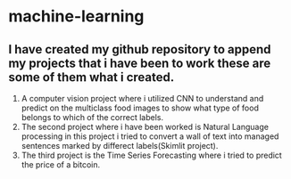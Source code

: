 # machine-learning
## I have created my github repository to append my projects that i have been to work these are some of them what i created.
1. A computer vision project where i utilized CNN to understand and predict on the multiclass food images to show what type of      food belongs to which of the correct labels.
2. The second project where i have been worked is Natural Language processing in this project i tried to convert a wall of text    into managed sentences marked by differect labels(Skimlit project).
3. The third project is the Time Series Forecasting where i tried to predict the price of a bitcoin.
